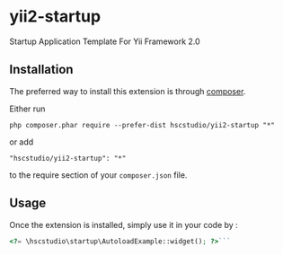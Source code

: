 yii2-startup
============
Startup Application Template For Yii Framework 2.0

Installation
------------

The preferred way to install this extension is through [composer](http://getcomposer.org/download/).

Either run

```
php composer.phar require --prefer-dist hscstudio/yii2-startup "*"
```

or add

```
"hscstudio/yii2-startup": "*"
```

to the require section of your `composer.json` file.


Usage
-----

Once the extension is installed, simply use it in your code by  :

```php
<?= \hscstudio\startup\AutoloadExample::widget(); ?>```